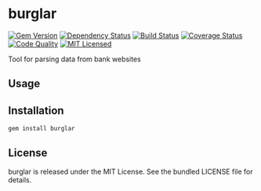 burglar
=========

[![Gem Version](https://img.shields.io/gem/v/burglar.svg)](https://rubygems.org/gems/burglar)
[![Dependency Status](https://img.shields.io/gemnasium/akerl/burglar.svg)](https://gemnasium.com/akerl/burglar)
[![Build Status](https://img.shields.io/circleci/project/akerl/burglar.svg)](https://circleci.com/gh/akerl/burglar)
[![Coverage Status](https://img.shields.io/codecov/c/github/akerl/burglar.svg)](https://codecov.io/github/akerl/burglar)
[![Code Quality](https://img.shields.io/codacy/.svg)](https://www.codacy.com/app/akerl/burglar)
[![MIT Licensed](https://img.shields.io/badge/license-MIT-green.svg)](https://tldrlegal.com/license/mit-license)

Tool for parsing data from bank websites

## Usage

## Installation

    gem install burglar

## License

burglar is released under the MIT License. See the bundled LICENSE file for details.

